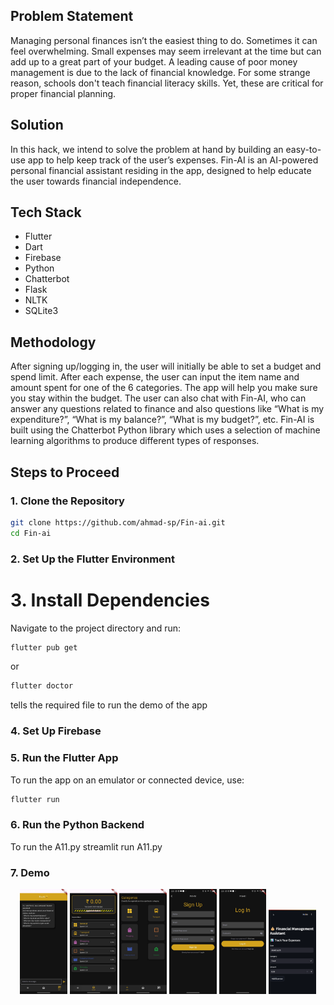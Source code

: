 ## Problem Statement
Managing personal finances isn’t the easiest thing to do. Sometimes it can feel overwhelming. Small expenses may seem irrelevant at the time but can add up to a great part of your budget. A leading cause of poor money management is due to the lack of financial knowledge. For some strange reason, schools don't teach financial literacy skills. Yet, these are critical for proper financial planning.

## Solution
In this hack, we intend to solve the problem at hand by building an easy-to-use app to help keep track of the user’s expenses. Fin-AI is an AI-powered personal financial assistant residing in the app, designed to help educate the user towards financial independence.

## Tech Stack
- Flutter
- Dart
- Firebase
- Python
- Chatterbot
- Flask
- NLTK
- SQLite3

## Methodology
After signing up/logging in, the user will initially be able to set a budget and spend limit. After each expense, the user can input the item name and amount spent for one of the 6 categories. The app will help you make sure you stay within the budget. The user can also chat with Fin-AI, who can answer any questions related to finance and also questions like “What is my expenditure?”, “What is my balance?”, “What is my budget?”, etc. Fin-AI is built using the Chatterbot Python library which uses a selection of machine learning algorithms to produce different types of responses.

## Steps to Proceed

### 1. Clone the Repository
```sh
git clone https://github.com/ahmad-sp/Fin-ai.git
cd Fin-ai
```
### 2. Set Up the Flutter Environment

# 3. Install Dependencies

Navigate to the project directory and run:
```sh
flutter pub get
```
or

```sh
flutter doctor
```
tells the required file to run the demo of the app

### 4. Set Up Firebase

### 5. Run the Flutter App
To run the app on an emulator or connected device, use:
```sh
flutter run
```
### 6. Run the Python Backend
To run the A11.py
streamlit run A11.py

### 7. Demo
<div align="center">
  <img width="15%" src="assets/screen1.jpg"/>
  <img width="15%" src="assets/screen2.jpg"/>
  <img width="15%" src="assets/screen3.jpg"/>
  <img width="15%" src="assets/screen4.jpg"/>
  <img width="15%" src="assets/screen5.jpg"/>
  <img width="15%" src="assets/screen6.png"/>
</div>



